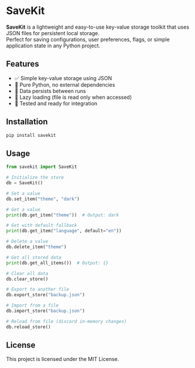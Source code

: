 # SaveKit

**SaveKit** is a lightweight and easy-to-use key-value storage toolkit that uses JSON files for persistent local storage.  
Perfect for saving configurations, user preferences, flags, or simple application state in any Python project.

## Features

- ✅ Simple key-value storage using JSON
- 🐍 Pure Python, no external dependencies
- 💾 Data persists between runs
- 🔄 Lazy loading (file is read only when accessed)
- 🧪 Tested and ready for integration

## Installation

```bash
pip install savekit
```

## Usage

```python
from savekit import SaveKit

# Initialize the store
db = SaveKit()

# Set a value
db.set_item("theme", "dark")

# Get a value
print(db.get_item("theme"))  # Output: dark

# Get with default fallback
print(db.get_item("language", default="en"))

# Delete a value
db.delete_item("theme")

# Get all stored data
print(db.get_all_items())  # Output: {}

# Clear all data
db.clear_store()

# Export to another file
db.export_store("backup.json")

# Import from a file
db.import_store("backup.json")

# Reload from file (discard in-memory changes)
db.reload_store()
```

## License

This project is licensed under the MIT License.
